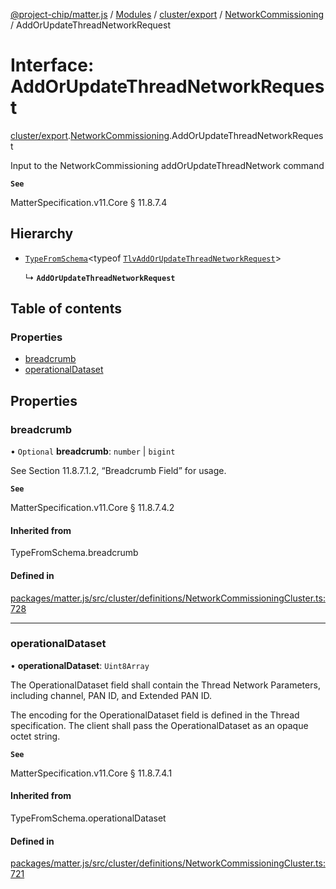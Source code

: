[@project-chip/matter.js](../README.md) / [Modules](../modules.md) / [cluster/export](../modules/cluster_export.md) / [NetworkCommissioning](../modules/cluster_export.NetworkCommissioning.md) / AddOrUpdateThreadNetworkRequest

# Interface: AddOrUpdateThreadNetworkRequest

[cluster/export](../modules/cluster_export.md).[NetworkCommissioning](../modules/cluster_export.NetworkCommissioning.md).AddOrUpdateThreadNetworkRequest

Input to the NetworkCommissioning addOrUpdateThreadNetwork command

**`See`**

MatterSpecification.v11.Core § 11.8.7.4

## Hierarchy

- [`TypeFromSchema`](../modules/tlv_export.md#typefromschema)\<typeof [`TlvAddOrUpdateThreadNetworkRequest`](../modules/cluster_export.NetworkCommissioning.md#tlvaddorupdatethreadnetworkrequest)\>

  ↳ **`AddOrUpdateThreadNetworkRequest`**

## Table of contents

### Properties

- [breadcrumb](cluster_export.NetworkCommissioning.AddOrUpdateThreadNetworkRequest.md#breadcrumb)
- [operationalDataset](cluster_export.NetworkCommissioning.AddOrUpdateThreadNetworkRequest.md#operationaldataset)

## Properties

### breadcrumb

• `Optional` **breadcrumb**: `number` \| `bigint`

See Section 11.8.7.1.2, “Breadcrumb Field” for usage.

**`See`**

MatterSpecification.v11.Core § 11.8.7.4.2

#### Inherited from

TypeFromSchema.breadcrumb

#### Defined in

[packages/matter.js/src/cluster/definitions/NetworkCommissioningCluster.ts:728](https://github.com/project-chip/matter.js/blob/2d9f2165d2672864fda3496a6d0d5f93597f82c6/packages/matter.js/src/cluster/definitions/NetworkCommissioningCluster.ts#L728)

___

### operationalDataset

• **operationalDataset**: `Uint8Array`

The OperationalDataset field shall contain the Thread Network Parameters, including channel, PAN ID, and
Extended PAN ID.

The encoding for the OperationalDataset field is defined in the Thread specification. The client shall pass
the OperationalDataset as an opaque octet string.

**`See`**

MatterSpecification.v11.Core § 11.8.7.4.1

#### Inherited from

TypeFromSchema.operationalDataset

#### Defined in

[packages/matter.js/src/cluster/definitions/NetworkCommissioningCluster.ts:721](https://github.com/project-chip/matter.js/blob/2d9f2165d2672864fda3496a6d0d5f93597f82c6/packages/matter.js/src/cluster/definitions/NetworkCommissioningCluster.ts#L721)
